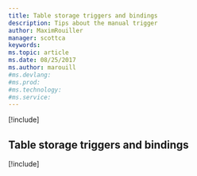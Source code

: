 ```yaml
---
title: Table storage triggers and bindings
description: Tips about the manual trigger
author: MaximRouiller
manager: scottca
keywords: 
ms.topic: article
ms.date: 08/25/2017
ms.author: marouill
#ms.devlang: 
#ms.prod:
#ms.technology:
#ms.service:
---
```


[!include[](~/includes/header.md)]

## Table storage triggers and bindings

[!include[](table-storage-trigger.md)]
